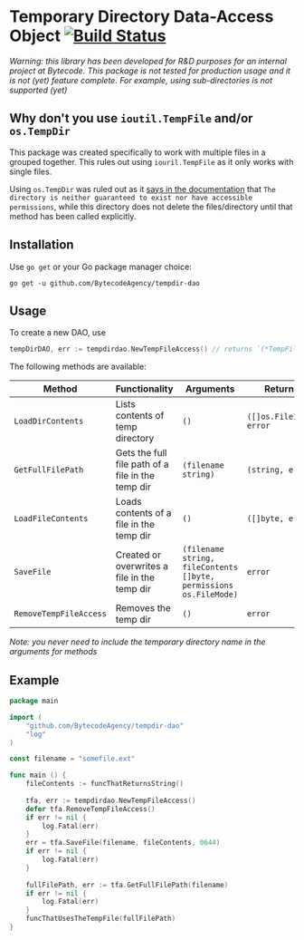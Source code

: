 # Temporary Directory Data-Access Object [![Build Status](https://travis-ci.com/BytecodeAgency/tempdir-dao.svg?branch=master)](https://travis-ci.com/BytecodeAgency/tempdir-dao)

_Warning: this library has been developed for R&D purposes for an internal project at Bytecode. This package is not tested for production usage and it is not (yet) feature complete. For example, using sub-directories is not supported (yet)_

## Why don't you use `ioutil.TempFile` and/or `os.TempDir`

This package was created specifically to work with multiple files in a grouped together. This rules out using `iouril.TempFile` as it only works with single files.

Using `os.TempDir` was ruled out as it [says in the documentation](https://golang.org/pkg/os/#TempDir) that `The directory is neither guaranteed to exist nor have accessible permissions`, while this directory does not delete the files/directory until that method has been called explicitly.



## Installation

Use `go get` or your Go package manager choice:

```
go get -u github.com/BytecodeAgency/tempdir-dao
```

## Usage

To create a new DAO, use 

```go
tempDirDAO, err := tempdirdao.NewTempFileAccess() // returns `(*TempFileAccess, error)`
```

The following methods are available:

| Method | Functionality | Arguments | Returns |
| ------ | ------------- | --------- | ------- |
| `LoadDirContents` | Lists contents of temp directory | `()` | `([]os.FileInfo, error`
| `GetFullFilePath` | Gets the full file path of a file in the temp dir | `(filename string)`  | `(string, error)`
| `LoadFileContents` | Loads contents of a file in the temp dir | `()` | `([]byte, error)`
| `SaveFile` | Created or overwrites a file in the temp dir | `(filename string, fileContents []byte, permissions os.FileMode)` | `error`
| `RemoveTempFileAccess` | Removes the temp dir | `()` | `error`
 

_Note: you never need to include the temporary directory name in the arguments for methods_

## Example

```go
package main

import (
    "github.com/BytecodeAgency/tempdir-dao"
    "log"
)

const filename = "somefile.ext"

func main () {
    fileContents := funcThatReturnsString()
    
    tfa, err := tempdirdao.NewTempFileAccess()
    defer tfa.RemoveTempFileAccess()
    if err != nil {
    	log.Fatal(err)
    }
    err = tfa.SaveFile(filename, fileContents, 0644)
    if err != nil {
        log.Fatal(err)
    }
    
    fullFilePath, err := tfa.GetFullFilePath(filename)
    if err != nil {
        log.Fatal(err)
    }
    funcThatUsesTheTempFile(fullFilePath)
}
```
